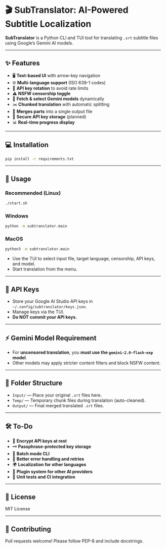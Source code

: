 # 🎬 SubTranslator: AI-Powered Subtitle Localization

**SubTranslator** is a Python CLI and TUI tool for translating `.srt` subtitle files using Google’s Gemini AI models.

---

## ✨ Features

- 🖥️ **Text-based UI** with arrow-key navigation
- 🌐 **Multi-language support** (ISO 639-1 codes)
- 🔄 **API key rotation** to avoid rate limits
- ⚠️ **NSFW censorship toggle**
- 🤖 **Fetch & select Gemini models** dynamically
- ✂️ **Chunked translation** with automatic splitting
- 📝 **Merges parts** into a single output file
- 🔐 **Secure API key storage** (planned)
- 📊 **Real-time progress display**

---

## 💻 Installation

```bash
pip install -r requirements.txt
```

---

## 🚀 Usage

### Recommended (Linux)

```bash
./start.sh
```

### Windows

```bash
python -m subtranslator.main
```

### MacOS

```bash
python3 -m subtranslator.main
```

- Use the TUI to select input file, target language, censorship, API keys, and model.
- Start translation from the menu.

---

## 🔑 API Keys

- Store your Google AI Studio API keys in `~/.config/subtranslator/keys.json`.
- Manage keys via the TUI.
- **Do NOT commit your API keys.**

---

## ⚡ Gemini Model Requirement

- For **uncensored translation**, you **must use the `gemini-2.0-flash-exp` model**.
- Other models may apply stricter content filters and block NSFW content.

---

## 📂 Folder Structure

- `Input/` — Place your original `.srt` files here.
- `Temp/` — Temporary chunk files during translation (auto-cleaned).
- `Output/` — Final merged translated `.srt` files.

---

## 🛠️ To-Do

- 🔐 **Encrypt API keys at rest**
- 🗝️ **Passphrase-protected key storage**
- 🧪 **Batch mode CLI**
- 🧹 **Better error handling and retries**
- 🌍 **Localization for other languages**
- 🧩 **Plugin system for other AI providers**
- 🧰 **Unit tests and CI integration**

---

## 📄 License

MIT License

---

## 🤝 Contributing

Pull requests welcome! Please follow PEP-8 and include docstrings.
